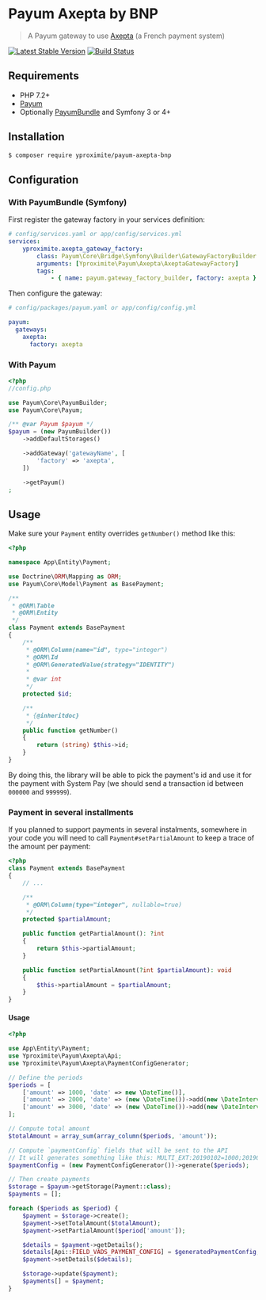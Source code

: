 # Payum Axepta by BNP

> A Payum gateway to use [Axepta](https://docs.axepta.bnpparibas/display/DOCBNP/Documentation+Axepta+BNP+Paribas+-++Home) (a French payment system)

[![Latest Stable Version](https://poser.pugx.org/yproximite/payum-axepta-bnp/version)](https://packagist.org/packages/yproximite/payum-axepta-bnp)
[![Build Status](https://travis-ci.com/Yproximite/payum-axepta-bnp.svg?token=pNBs2oaRpfxdyhqWf28h&branch=master)](https://travis-ci.com/Yproximite/payum-axepta-bnp)

## Requirements

- PHP 7.2+
- [Payum](https://github.com/Payum/Payum)
- Optionally [PayumBundle](https://github.com/Payum/PayumBundle) and Symfony 3 or 4+

## Installation

```bash
$ composer require yproximite/payum-axepta-bnp
```

## Configuration

### With PayumBundle (Symfony)

First register the gateway factory in your services definition:
```yaml
# config/services.yaml or app/config/services.yml
services:
    yproximite.axepta_gateway_factory:
        class: Payum\Core\Bridge\Symfony\Builder\GatewayFactoryBuilder
        arguments: [Yproximite\Payum\Axepta\AxeptaGatewayFactory]
        tags:
            - { name: payum.gateway_factory_builder, factory: axepta }
```

Then configure the gateway:

```yaml
# config/packages/payum.yaml or app/config/config.yml

payum:
  gateways:
    axepta:
      factory: axepta
```

### With Payum

```php
<?php
//config.php

use Payum\Core\PayumBuilder;
use Payum\Core\Payum;

/** @var Payum $payum */
$payum = (new PayumBuilder())
    ->addDefaultStorages()

    ->addGateway('gatewayName', [
        'factory' => 'axepta',
    ])

    ->getPayum()
;
```

## Usage

Make sure your `Payment` entity overrides `getNumber()` method like this:
```php
<?php

namespace App\Entity\Payment;

use Doctrine\ORM\Mapping as ORM;
use Payum\Core\Model\Payment as BasePayment;

/**
 * @ORM\Table
 * @ORM\Entity
 */
class Payment extends BasePayment
{
    /**
     * @ORM\Column(name="id", type="integer")
     * @ORM\Id
     * @ORM\GeneratedValue(strategy="IDENTITY")
     *
     * @var int
     */
    protected $id;

    /**
     * {@inheritdoc}
     */
    public function getNumber()
    {
        return (string) $this->id;
    }
}
```

By doing this, the library will be able to pick the payment's id and use it for the payment with System Pay (we should send a transaction id between `000000` and `999999`).

### Payment in several installments

If you planned to support payments in several instalments, somewhere in your code you will need to call `Payment#setPartialAmount` to keep a trace of the amount per payment:

```php
<?php
class Payment extends BasePayment
{
    // ...

    /**
     * @ORM\Column(type="integer", nullable=true)
     */
    protected $partialAmount;

    public function getPartialAmount(): ?int
    {
        return $this->partialAmount;
    }

    public function setPartialAmount(?int $partialAmount): void
    {
        $this->partialAmount = $partialAmount;
    }
}
```

#### Usage

```php
<?php

use App\Entity\Payment;
use Yproximite\Payum\Axepta\Api;
use Yproximite\Payum\Axepta\PaymentConfigGenerator;

// Define the periods
$periods = [
    ['amount' => 1000, 'date' => new \DateTime()],
    ['amount' => 2000, 'date' => (new \DateTime())->add(new \DateInterval('P1M'))],
    ['amount' => 3000, 'date' => (new \DateTime())->add(new \DateInterval('P2M'))],
];

// Compute total amount
$totalAmount = array_sum(array_column($periods, 'amount'));

// Compute `paymentConfig` fields that will be sent to the API
// It will generates something like this: MULTI_EXT:20190102=1000;20190202=2000;20190302=3000
$paymentConfig = (new PaymentConfigGenerator())->generate($periods);

// Then create payments
$storage = $payum->getStorage(Payment::class);
$payments = [];

foreach ($periods as $period) {
    $payment = $storage->create();
    $payment->setTotalAmount($totalAmount);
    $payment->setPartialAmount($period['amount']);

    $details = $payment->getDetails();
    $details[Api::FIELD_VADS_PAYMENT_CONFIG] = $generatedPaymentConfig;
    $payment->setDetails($details);

    $storage->update($payment);
    $payments[] = $payment;
}
```
